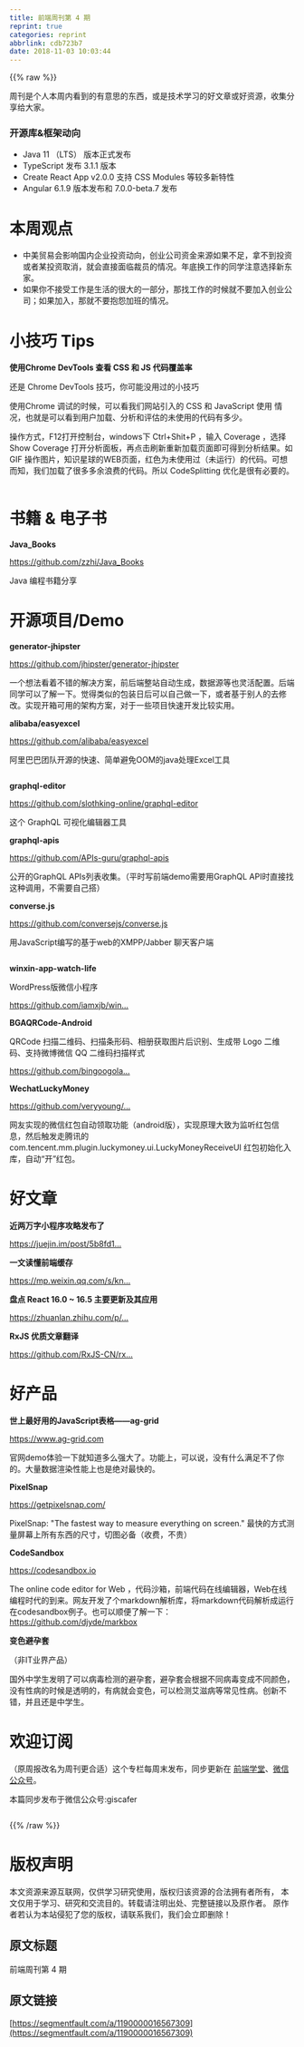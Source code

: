 ```yaml
---
title: 前端周刊第 4 期
reprint: true
categories: reprint
abbrlink: cdb723b7
date: 2018-11-03 10:03:44
---
```


{{% raw %}}
<p>&#x5468;&#x520A;&#x662F;&#x4E2A;&#x4EBA;&#x672C;&#x5468;&#x5185;&#x770B;&#x5230;&#x7684;&#x6709;&#x610F;&#x601D;&#x7684;&#x4E1C;&#x897F;&#xFF0C;&#x6216;&#x662F;&#x6280;&#x672F;&#x5B66;&#x4E60;&#x7684;&#x597D;&#x6587;&#x7AE0;&#x6216;&#x597D;&#x8D44;&#x6E90;&#xFF0C;&#x6536;&#x96C6;&#x5206;&#x4EAB;&#x7ED9;&#x5927;&#x5BB6;&#x3002;</p><h3 id="articleHeader0">&#x5F00;&#x6E90;&#x5E93;&amp;&#x6846;&#x67B6;&#x52A8;&#x5411;</h3><ul><li>Java 11 &#xFF08;LTS&#xFF09; &#x7248;&#x672C;&#x6B63;&#x5F0F;&#x53D1;&#x5E03;</li><li>TypeScript &#x53D1;&#x5E03; 3.1.1 &#x7248;&#x672C;</li><li>Create React App v2.0.0 &#x652F;&#x6301; CSS Modules &#x7B49;&#x8F83;&#x591A;&#x65B0;&#x7279;&#x6027;</li><li>Angular 6.1.9 &#x7248;&#x672C;&#x53D1;&#x5E03;&#x548C; 7.0.0-beta.7 &#x53D1;&#x5E03;</li></ul><h1 id="articleHeader1">&#x672C;&#x5468;&#x89C2;&#x70B9;</h1><ul><li>&#x4E2D;&#x7F8E;&#x8D38;&#x6613;&#x4F1A;&#x5F71;&#x54CD;&#x56FD;&#x5185;&#x4F01;&#x4E1A;&#x6295;&#x8D44;&#x52A8;&#x5411;&#xFF0C;&#x521B;&#x4E1A;&#x516C;&#x53F8;&#x8D44;&#x91D1;&#x6765;&#x6E90;&#x5982;&#x679C;&#x4E0D;&#x8DB3;&#xFF0C;&#x62FF;&#x4E0D;&#x5230;&#x6295;&#x8D44;&#x6216;&#x8005;&#x67D0;&#x6295;&#x8D44;&#x53D6;&#x6D88;&#xFF0C;&#x5C31;&#x4F1A;&#x76F4;&#x63A5;&#x9762;&#x4E34;&#x88C1;&#x5458;&#x7684;&#x60C5;&#x51B5;&#x3002;&#x5E74;&#x5E95;&#x6362;&#x5DE5;&#x4F5C;&#x7684;&#x540C;&#x5B66;&#x6CE8;&#x610F;&#x9009;&#x62E9;&#x65B0;&#x4E1C;&#x5BB6;&#x3002;</li><li>&#x5982;&#x679C;&#x4F60;&#x4E0D;&#x63A5;&#x53D7;&#x5DE5;&#x4F5C;&#x662F;&#x751F;&#x6D3B;&#x7684;&#x5F88;&#x5927;&#x7684;&#x4E00;&#x90E8;&#x5206;&#xFF0C;&#x90A3;&#x627E;&#x5DE5;&#x4F5C;&#x7684;&#x65F6;&#x5019;&#x5C31;&#x4E0D;&#x8981;&#x52A0;&#x5165;&#x521B;&#x4E1A;&#x516C;&#x53F8;&#xFF1B;&#x5982;&#x679C;&#x52A0;&#x5165;&#xFF0C;&#x90A3;&#x5C31;&#x4E0D;&#x8981;&#x62B1;&#x6028;&#x52A0;&#x73ED;&#x7684;&#x60C5;&#x51B5;&#x3002;</li></ul><h1 id="articleHeader2">&#x5C0F;&#x6280;&#x5DE7; Tips</h1><p><strong>&#x4F7F;&#x7528;Chrome DevTools &#x67E5;&#x770B; CSS &#x548C; JS &#x4EE3;&#x7801;&#x8986;&#x76D6;&#x7387;</strong></p><p>&#x8FD8;&#x662F; Chrome DevTools &#x6280;&#x5DE7;&#xFF0C;&#x4F60;&#x53EF;&#x80FD;&#x6CA1;&#x7528;&#x8FC7;&#x7684;&#x5C0F;&#x6280;&#x5DE7;</p><p>&#x4F7F;&#x7528;Chrome &#x8C03;&#x8BD5;&#x7684;&#x65F6;&#x5019;&#xFF0C;&#x53EF;&#x4EE5;&#x770B;&#x6211;&#x4EEC;&#x7F51;&#x7AD9;&#x5F15;&#x5165;&#x7684; CSS &#x548C; JavaScript &#x4F7F;&#x7528; &#x60C5;&#x51B5;&#xFF0C;&#x4E5F;&#x5C31;&#x662F;&#x53EF;&#x4EE5;&#x770B;&#x5230;&#x7528;&#x6237;&#x52A0;&#x8F7D;&#x3001;&#x5206;&#x6790;&#x548C;&#x8BC4;&#x4F30;&#x7684;&#x672A;&#x4F7F;&#x7528;&#x7684;&#x4EE3;&#x7801;&#x6709;&#x591A;&#x5C11;&#x3002;</p><p>&#x64CD;&#x4F5C;&#x65B9;&#x5F0F;&#xFF0C;F12&#x6253;&#x5F00;&#x63A7;&#x5236;&#x53F0;&#xFF0C;windows&#x4E0B; Ctrl+Shit+P &#xFF0C;&#x8F93;&#x5165; Coverage &#xFF0C;&#x9009;&#x62E9; Show Coverage &#x6253;&#x5F00;&#x5206;&#x6790;&#x9762;&#x677F;&#xFF0C;&#x518D;&#x70B9;&#x51FB;&#x5237;&#x65B0;&#x91CD;&#x65B0;&#x52A0;&#x8F7D;&#x9875;&#x9762;&#x5373;&#x53EF;&#x5F97;&#x5230;&#x5206;&#x6790;&#x7ED3;&#x679C;&#x3002;&#x5982;GIF &#x64CD;&#x4F5C;&#x56FE;&#x7247;&#xFF0C;&#x77E5;&#x8BC6;&#x661F;&#x7403;&#x7684;WEB&#x9875;&#x9762;&#xFF0C;&#x7EA2;&#x8272;&#x4E3A;&#x672A;&#x4F7F;&#x7528;&#x8FC7;&#xFF08;&#x672A;&#x8FD0;&#x884C;&#xFF09;&#x7684;&#x4EE3;&#x7801;&#x3002;&#x53EF;&#x60F3;&#x800C;&#x77E5;&#xFF0C;&#x6211;&#x4EEC;&#x52A0;&#x8F7D;&#x4E86;&#x5F88;&#x591A;&#x591A;&#x4F59;&#x6D6A;&#x8D39;&#x7684;&#x4EE3;&#x7801;&#x3002;&#x6240;&#x4EE5; CodeSplitting &#x4F18;&#x5316;&#x662F;&#x5F88;&#x6709;&#x5FC5;&#x8981;&#x7684;&#x3002;</p><p><span class="img-wrap"><img data-src="/img/remote/1460000016567312" src="https://static.alili.tech/img/remote/1460000016567312" alt="" title="" style="cursor:pointer;display:inline"></span></p><h1 id="articleHeader3">&#x4E66;&#x7C4D; &amp; &#x7535;&#x5B50;&#x4E66;</h1><p><strong>Java_Books</strong></p><p><a href="https://github.com/zzhi/Java_Books" rel="nofollow noreferrer" target="_blank">https://github.com/zzhi/Java_Books</a></p><p>Java &#x7F16;&#x7A0B;&#x4E66;&#x7C4D;&#x5206;&#x4EAB;</p><h1 id="articleHeader4">&#x5F00;&#x6E90;&#x9879;&#x76EE;/Demo</h1><p><strong>generator-jhipster</strong></p><p><a href="https://github.com/jhipster/generator-jhipster" rel="nofollow noreferrer" target="_blank">https://github.com/jhipster/generator-jhipster</a></p><p>&#x4E00;&#x4E2A;&#x60F3;&#x6CD5;&#x770B;&#x7740;&#x4E0D;&#x9519;&#x7684;&#x89E3;&#x51B3;&#x65B9;&#x6848;&#xFF0C;&#x524D;&#x540E;&#x7AEF;&#x6574;&#x7AD9;&#x81EA;&#x52A8;&#x751F;&#x6210;&#xFF0C;&#x6570;&#x636E;&#x6E90;&#x7B49;&#x4E5F;&#x7075;&#x6D3B;&#x914D;&#x7F6E;&#x3002;&#x540E;&#x7AEF;&#x540C;&#x5B66;&#x53EF;&#x4EE5;&#x4E86;&#x89E3;&#x4E00;&#x4E0B;&#x3002;&#x89C9;&#x5F97;&#x7C7B;&#x4F3C;&#x7684;&#x5305;&#x88C5;&#x65E5;&#x540E;&#x53EF;&#x4EE5;&#x81EA;&#x5DF1;&#x505A;&#x4E00;&#x4E0B;&#xFF0C;&#x6216;&#x8005;&#x57FA;&#x4E8E;&#x522B;&#x4EBA;&#x7684;&#x53BB;&#x4FEE;&#x6539;&#x3002;&#x5B9E;&#x73B0;&#x5F00;&#x7BB1;&#x53EF;&#x7528;&#x7684;&#x67B6;&#x6784;&#x65B9;&#x6848;&#xFF0C;&#x5BF9;&#x4E8E;&#x4E00;&#x4E9B;&#x9879;&#x76EE;&#x5FEB;&#x901F;&#x5F00;&#x53D1;&#x6BD4;&#x8F83;&#x5B9E;&#x7528;&#x3002;</p><p><strong>alibaba/easyexcel</strong></p><p><a href="https://github.com/alibaba/easyexcel" rel="nofollow noreferrer" target="_blank">https://github.com/alibaba/easyexcel</a></p><p>&#x963F;&#x91CC;&#x5DF4;&#x5DF4;&#x56E2;&#x961F;&#x5F00;&#x6E90;&#x7684;&#x5FEB;&#x901F;&#x3001;&#x7B80;&#x5355;&#x907F;&#x514D;OOM&#x7684;java&#x5904;&#x7406;Excel&#x5DE5;&#x5177;</p><p><span class="img-wrap"><img data-src="/img/remote/1460000016567313" src="https://static.alili.tech/img/remote/1460000016567313" alt="" title="" style="cursor:pointer"></span></p><p><strong>graphql-editor</strong></p><p><a href="https://github.com/slothking-online/graphql-editor" rel="nofollow noreferrer" target="_blank">https://github.com/slothking-online/graphql-editor</a></p><p>&#x8FD9;&#x4E2A; GraphQL &#x53EF;&#x89C6;&#x5316;&#x7F16;&#x8F91;&#x5668;&#x5DE5;&#x5177;</p><p><strong>graphql-apis</strong></p><p><a href="https://github.com/APIs-guru/graphql-apis" rel="nofollow noreferrer" target="_blank">https://github.com/APIs-guru/graphql-apis</a></p><p>&#x516C;&#x5F00;&#x7684;GraphQL APIs&#x5217;&#x8868;&#x6536;&#x96C6;&#x3002;&#xFF08;&#x5E73;&#x65F6;&#x5199;&#x524D;&#x7AEF;demo&#x9700;&#x8981;&#x7528;GraphQL API&#x65F6;&#x76F4;&#x63A5;&#x627E;&#x8FD9;&#x79CD;&#x8C03;&#x7528;&#xFF0C;&#x4E0D;&#x9700;&#x8981;&#x81EA;&#x5DF1;&#x642D;&#xFF09;</p><p><strong>converse.js</strong></p><p><a href="https://github.com/conversejs/converse.js" rel="nofollow noreferrer" target="_blank">https://github.com/conversejs/converse.js</a></p><p>&#x7528;JavaScript&#x7F16;&#x5199;&#x7684;&#x57FA;&#x4E8E;web&#x7684;XMPP/Jabber &#x804A;&#x5929;&#x5BA2;&#x6237;&#x7AEF;</p><p><span class="img-wrap"><img data-src="/img/remote/1460000016567314" src="https://static.alili.tech/img/remote/1460000016567314" alt="" title="" style="cursor:pointer;display:inline"></span></p><p><strong>winxin-app-watch-life</strong></p><p>WordPress&#x7248;&#x5FAE;&#x4FE1;&#x5C0F;&#x7A0B;&#x5E8F;</p><p><a href="https://github.com/iamxjb/winxin-app-watch-life.net" rel="nofollow noreferrer" target="_blank">https://github.com/iamxjb/win...</a></p><p><strong>BGAQRCode-Android</strong></p><p>QRCode &#x626B;&#x63CF;&#x4E8C;&#x7EF4;&#x7801;&#x3001;&#x626B;&#x63CF;&#x6761;&#x5F62;&#x7801;&#x3001;&#x76F8;&#x518C;&#x83B7;&#x53D6;&#x56FE;&#x7247;&#x540E;&#x8BC6;&#x522B;&#x3001;&#x751F;&#x6210;&#x5E26; Logo &#x4E8C;&#x7EF4;&#x7801;&#x3001;&#x652F;&#x6301;&#x5FAE;&#x535A;&#x5FAE;&#x4FE1; QQ &#x4E8C;&#x7EF4;&#x7801;&#x626B;&#x63CF;&#x6837;&#x5F0F;</p><p><a href="https://github.com/bingoogolapple/BGAQRCode-Android" rel="nofollow noreferrer" target="_blank">https://github.com/bingoogola...</a></p><p><strong>WechatLuckyMoney</strong></p><p><a href="https://github.com/veryyoung/WechatLuckyMoney" rel="nofollow noreferrer" target="_blank">https://github.com/veryyoung/...</a></p><p>&#x7F51;&#x53CB;&#x5B9E;&#x73B0;&#x7684;&#x5FAE;&#x4FE1;&#x7EA2;&#x5305;&#x81EA;&#x52A8;&#x9886;&#x53D6;&#x529F;&#x80FD;&#xFF08;android&#x7248;&#xFF09;&#xFF0C;&#x5B9E;&#x73B0;&#x539F;&#x7406;&#x5927;&#x81F4;&#x4E3A;&#x76D1;&#x542C;&#x7EA2;&#x5305;&#x4FE1;&#x606F;&#xFF0C;&#x7136;&#x540E;&#x89E6;&#x53D1;&#x8D70;&#x817E;&#x8BAF;&#x7684;com.tencent.mm.plugin.luckymoney.ui.LuckyMoneyReceiveUI &#x7EA2;&#x5305;&#x521D;&#x59CB;&#x5316;&#x5165;&#x5E93;&#xFF0C;&#x81EA;&#x52A8;&#x201C;&#x5F00;&#x201D;&#x7EA2;&#x5305;&#x3002;</p><h1 id="articleHeader5">&#x597D;&#x6587;&#x7AE0;</h1><p><strong>&#x8FD1;&#x4E24;&#x4E07;&#x5B57;&#x5C0F;&#x7A0B;&#x5E8F;&#x653B;&#x7565;&#x53D1;&#x5E03;&#x4E86;</strong></p><p><a href="https://juejin.im/post/5b8fd1416fb9a05cf3710690" rel="nofollow noreferrer" target="_blank">https://juejin.im/post/5b8fd1...</a></p><p><strong>&#x4E00;&#x6587;&#x8BFB;&#x61C2;&#x524D;&#x7AEF;&#x7F13;&#x5B58;</strong></p><p><a href="https://mp.weixin.qq.com/s/knT08atIf7oKcL9Yda5Bzg" rel="nofollow noreferrer" target="_blank">https://mp.weixin.qq.com/s/kn...</a></p><p><strong>&#x76D8;&#x70B9; React 16.0 ~ 16.5 &#x4E3B;&#x8981;&#x66F4;&#x65B0;&#x53CA;&#x5176;&#x5E94;&#x7528;</strong></p><p><a href="https://zhuanlan.zhihu.com/p/44452592" rel="nofollow noreferrer" target="_blank">https://zhuanlan.zhihu.com/p/...</a></p><p><strong>RxJS &#x4F18;&#x8D28;&#x6587;&#x7AE0;&#x7FFB;&#x8BD1;</strong></p><p><a href="https://github.com/RxJS-CN/rxjs-articles-translation" rel="nofollow noreferrer" target="_blank">https://github.com/RxJS-CN/rx...</a></p><h1 id="articleHeader6">&#x597D;&#x4EA7;&#x54C1;</h1><p><strong>&#x4E16;&#x4E0A;&#x6700;&#x597D;&#x7528;&#x7684;JavaScript&#x8868;&#x683C;&#x2014;&#x2014;ag-grid</strong></p><p><a href="https://www.ag-grid.com" rel="nofollow noreferrer" target="_blank">https://www.ag-grid.com</a></p><p>&#x5B98;&#x7F51;demo&#x4F53;&#x9A8C;&#x4E00;&#x4E0B;&#x5C31;&#x77E5;&#x9053;&#x591A;&#x4E48;&#x5F3A;&#x5927;&#x4E86;&#x3002;&#x529F;&#x80FD;&#x4E0A;&#xFF0C;&#x53EF;&#x4EE5;&#x8BF4;&#xFF0C;&#x6CA1;&#x6709;&#x4EC0;&#x4E48;&#x6EE1;&#x8DB3;&#x4E0D;&#x4E86;&#x4F60;&#x7684;&#x3002;&#x5927;&#x91CF;&#x6570;&#x636E;&#x6E32;&#x67D3;&#x6027;&#x80FD;&#x4E0A;&#x4E5F;&#x662F;&#x7EDD;&#x5BF9;&#x6700;&#x5FEB;&#x7684;&#x3002;</p><p><strong>PixelSnap</strong></p><p><a href="https://getpixelsnap.com/" rel="nofollow noreferrer" target="_blank">https://getpixelsnap.com/</a></p><p>PixelSnap: &quot;The fastest way to measure everything on screen.&quot; &#x6700;&#x5FEB;&#x7684;&#x65B9;&#x5F0F;&#x6D4B;&#x91CF;&#x5C4F;&#x5E55;&#x4E0A;&#x6240;&#x6709;&#x4E1C;&#x897F;&#x7684;&#x5C3A;&#x5BF8;&#xFF0C;&#x5207;&#x56FE;&#x5FC5;&#x5907;&#xFF08;&#x6536;&#x8D39;&#xFF0C;&#x4E0D;&#x8D35;&#xFF09;</p><p><strong>CodeSandbox</strong></p><p><a href="https://codesandbox.io" rel="nofollow noreferrer" target="_blank">https://codesandbox.io</a></p><p>The online code editor for Web &#xFF0C;&#x4EE3;&#x7801;&#x6C99;&#x7BB1;&#xFF0C;&#x524D;&#x7AEF;&#x4EE3;&#x7801;&#x5728;&#x7EBF;&#x7F16;&#x8F91;&#x5668;&#xFF0C;Web&#x5728;&#x7EBF;&#x7F16;&#x7A0B;&#x65F6;&#x4EE3;&#x7684;&#x5230;&#x6765;&#x3002;&#x7F51;&#x53CB;&#x5F00;&#x53D1;&#x4E86;&#x4E2A;markdown&#x89E3;&#x6790;&#x5E93;&#xFF0C;&#x5C06;markdown&#x4EE3;&#x7801;&#x89E3;&#x6790;&#x6210;&#x8FD0;&#x884C;&#x5728;codesandbox&#x4F8B;&#x5B50;&#x3002;&#x4E5F;&#x53EF;&#x4EE5;&#x987A;&#x4FBF;&#x4E86;&#x89E3;&#x4E00;&#x4E0B;&#xFF1A;<a href="https://github.com/djyde/markbox" rel="nofollow noreferrer" target="_blank">https://github.com/djyde/markbox</a></p><p><strong>&#x53D8;&#x8272;&#x907F;&#x5B55;&#x5957;</strong></p><p>&#xFF08;&#x975E;IT&#x4E1A;&#x754C;&#x4EA7;&#x54C1;&#xFF09;</p><p>&#x56FD;&#x5916;&#x4E2D;&#x5B66;&#x751F;&#x53D1;&#x660E;&#x4E86;&#x53EF;&#x4EE5;&#x75C5;&#x6BD2;&#x68C0;&#x6D4B;&#x7684;&#x907F;&#x5B55;&#x5957;&#xFF0C;&#x907F;&#x5B55;&#x5957;&#x4F1A;&#x6839;&#x636E;&#x4E0D;&#x540C;&#x75C5;&#x6BD2;&#x53D8;&#x6210;&#x4E0D;&#x540C;&#x989C;&#x8272;&#xFF0C;&#x6CA1;&#x6709;&#x6027;&#x75C5;&#x7684;&#x65F6;&#x5019;&#x662F;&#x900F;&#x660E;&#x7684;&#xFF0C;&#x6709;&#x75C5;&#x5C31;&#x4F1A;&#x53D8;&#x8272;&#xFF0C;&#x53EF;&#x4EE5;&#x68C0;&#x6D4B;&#x827E;&#x6ECB;&#x75C5;&#x7B49;&#x5E38;&#x89C1;&#x6027;&#x75C5;&#x3002;&#x521B;&#x65B0;&#x4E0D;&#x9519;&#xFF0C;&#x5E76;&#x4E14;&#x8FD8;&#x662F;&#x4E2D;&#x5B66;&#x751F;&#x3002;</p><h1 id="articleHeader7">&#x6B22;&#x8FCE;&#x8BA2;&#x9605;</h1><p>&#xFF08;&#x539F;&#x5468;&#x62A5;&#x6539;&#x540D;&#x4E3A;&#x5468;&#x520A;&#x66F4;&#x5408;&#x9002;&#xFF09;&#x8FD9;&#x4E2A;&#x4E13;&#x680F;&#x6BCF;&#x5468;&#x672B;&#x53D1;&#x5E03;&#xFF0C;&#x540C;&#x6B65;&#x66F4;&#x65B0;&#x5728; <a href="http://www.felearn.com/" rel="nofollow noreferrer" target="_blank">&#x524D;&#x7AEF;&#x5B66;&#x5802;</a>&#x3001;<a href="http://www.felearn.com/wp-content/uploads/2018/08/qrcode_for_gh_213109e5598c_344-300x300.jpg" rel="nofollow noreferrer" target="_blank">&#x5FAE;&#x4FE1;&#x516C;&#x4F17;&#x53F7;</a>&#x3002;</p><p>&#x672C;&#x7BC7;&#x540C;&#x6B65;&#x53D1;&#x5E03;&#x4E8E;&#x5FAE;&#x4FE1;&#x516C;&#x4F17;&#x53F7;:giscafer</p><p><span class="img-wrap"><img data-src="/img/remote/1460000016567315" src="https://static.alili.tech/img/remote/1460000016567315" alt="" title="" style="cursor:pointer;display:inline"></span></p>
{{% /raw %}}

# 版权声明
本文资源来源互联网，仅供学习研究使用，版权归该资源的合法拥有者所有，
本文仅用于学习、研究和交流目的。转载请注明出处、完整链接以及原作者。
原作者若认为本站侵犯了您的版权，请联系我们，我们会立即删除！

## 原文标题
前端周刊第 4 期

## 原文链接
[https://segmentfault.com/a/1190000016567309](https://segmentfault.com/a/1190000016567309)

